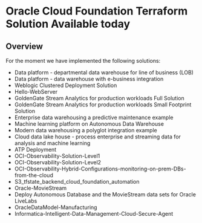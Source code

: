 # Oracle Cloud Foundation Terraform Solution Available today


## <a name="Solutions"></a>Overview
For the moment we have implemented the following solutions:
- Data platform - departmental data warehouse for line of business (LOB)
- Data platform - data warehouse with e-business integration
- Weblogic Clustered Deployment Solution
- Hello-WebServer
- GoldenGate Stream Analytics for production workloads Full Solution
- GoldenGate Stream Analytics for production workloads Small Footprint Solution
- Enterprise data warehousing a predictive maintenance example
- Machine learning platform on Autonomous Data Warehouse
- Modern data warehousing a polyglot integration example
- Cloud data lake house - process enterprise and streaming data for analysis and machine learning
- ATP Deployment
- OCI-Observability-Solution-Level1
- OCI-Observability-Solution-Level2
- OCI-Observability-Hybrid-Configurations-monitoring-on-prem-DBs-from-the-cloud
- S3_tfstate_backend_cloud_foundation_automation
- Oracle-MovieStream
- Deploy Autonomous Database and the MovieStream data sets for Oracle LiveLabs
- OracleDataModel-Manufacturing
- Informatica-Intelligent-Data-Management-Cloud-Secure-Agent